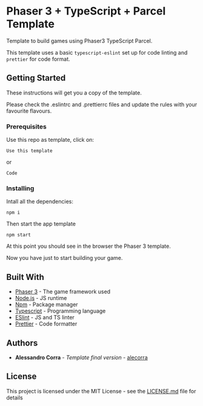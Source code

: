 # Phaser 3 + TypeScript + Parcel Template

Template to build games using Phaser3 TypeScript Parcel.

This template uses a basic `typescript-eslint` set up for code linting and `prettier` for code format.

## Getting Started

These instructions will get you a copy of the template.

Please check the .eslintrc and .prettierrc files and update the rules with your favourite flavours.

### Prerequisites

Use this repo as template, click on:

```
Use this template
```

or

```
Code
```

### Installing

Intall all the dependencies:

```
npm i
```

Then start the app template

```
npm start
```

At this point you should see in the browser the Phaser 3 template.

Now you have just to start building your game.

## Built With

- [Phaser 3](https://phaser.io/phaser3) - The game framework used
- [Node.js](https://nodejs.org/en/) - JS runtime
- [Npm](https://www.npmjs.com/) - Package manager
- [Typescript](https://www.typescriptlang.org/) - Programming language
- [ESlint](https://eslint.org/) - JS and TS linter
- [Prettier](https://prettier.io/) - Code formatter

## Authors

- **Alessandro Corra** - _Template final version_ - [alecorra](https://github.com/alecorra)

## License

This project is licensed under the MIT License - see the [LICENSE.md](LICENSE.md) file for details
